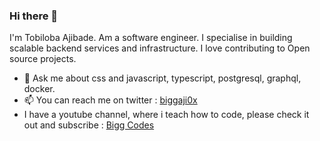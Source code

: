 ### Hi there 👋
I'm Tobiloba Ajibade.
Am a software engineer.
I specialise in building scalable backend services and infrastructure.
I love contributing to Open source projects.
- 💬 Ask me about css and javascript, typescript, postgresql, graphql, docker.
- 📫 You can reach me on twitter : <a href="https://twitter.com/biggaji0x">biggaji0x</a>
- I have a youtube channel, where i teach how to code, please check it out and subscribe  : <a href="https://www.youtube.com/channel/UCaNTxRkQ01gMBnL1mgnM_KA">Bigg Codes</a>
